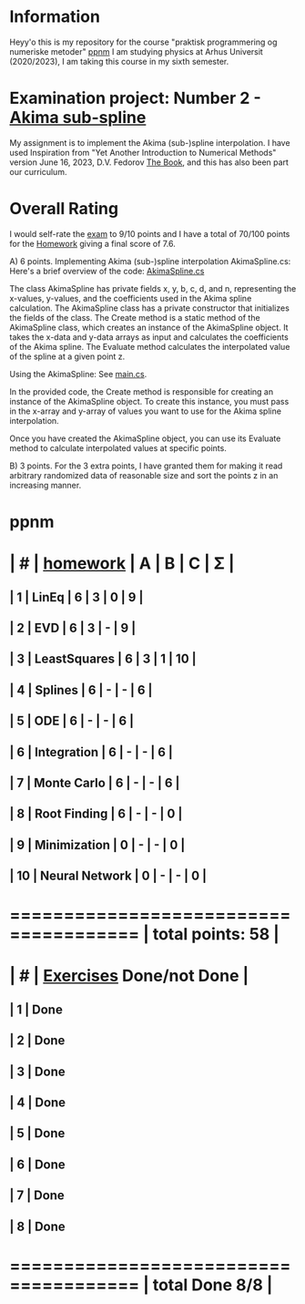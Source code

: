 # Information
Heyy'o this is my repository for the course "praktisk programmering og numeriske metoder" [ppnm](https://kursuskatalog.au.dk/da/course/117654/Praktisk-programmering-og-numeriske-metoder)
I am studying physics at Arhus Universit (2020/2023), I am taking this course in my sixth semester.

# Examination project: Number 2 - [Akima sub-spline](https://github.com/Benedikttk/ppmnm/tree/main/Eksamen)
My assignment is to implement the Akima (sub-)spline interpolation. 
I have used Inspiration from "Yet Another Introduction to Numerical Methods" version June 16, 2023, D.V. Fedorov [The Book](http://212.27.24.106:8080/prog/book/book.pdf), and this has also been part our curriculum.

# Overall Rating
I would self-rate the [exam](https://github.com/Benedikttk/ppmnm/tree/main/Eksamen) to 9/10 points and I have a total of 70/100 points for the [Homework](https://github.com/Benedikttk/ppmnm/tree/main/Assignments) giving a final score of 7.6.

A) 6 points. Implementing Akima (sub-)spline interpolation
AkimaSpline.cs: 
Here's a brief overview of the code: [AkimaSpline.cs](https://github.com/Benedikttk/ppmnm/blob/main/Eksamen/AkimaSpline.cs)

The class AkimaSpline has private fields x, y, b, c, d, and n, representing the x-values, y-values, and the coefficients used in the Akima spline calculation.
The AkimaSpline class has a private constructor that initializes the fields of the class.
The Create method is a static method of the AkimaSpline class, which creates an instance of the AkimaSpline object. It takes the x-data and y-data arrays as input and calculates the coefficients of the Akima spline.
The Evaluate method calculates the interpolated value of the spline at a given point z.

Using the AkimaSpline: See [main.cs](https://github.com/Benedikttk/ppmnm/blob/main/Eksamen/main.cs).

 In the provided code, the Create method is responsible for creating an instance of the AkimaSpline object. To create this instance, you must pass in the x-array and y-array of values you want to use for the Akima spline interpolation.

 Once you have created the AkimaSpline object, you can use its Evaluate method to calculate interpolated values at specific points.

B) 3 points. 
For the 3 extra points, I have granted them for making it read arbitrary randomized data of reasonable size and sort the points z in an increasing manner.



# ppnm

| #  | [homework](https://github.com/Benedikttk/ppmnm/tree/main/Assignments)      | A | B | C | Σ  |
 ======================================
| 1  | LinEq         | 6 | 3 | 0 | 9  |
---------------------------------------
| 2  | EVD           | 6 | 3 | - |  9 |
---------------------------------------
| 3  | LeastSquares  | 6 | 3 | 1 |  10 |
---------------------------------------
| 4  | Splines       | 6 | - | - |  6 |
---------------------------------------
| 5  | ODE       | 6 | - | - |  6 |
---------------------------------------
| 6  | Integration       | 6 | - | - |  6 |
---------------------------------------
| 7  | Monte Carlo       | 6 | - | - |  6 |
---------------------------------------
| 8  | Root Finding       | 6 | - | - |  0 |
---------------------------------------
| 9 | Minimization      | 0 | - | - |  0 |
---------------------------------------
| 10 | Neural Network     | 0 | - | - |  0 |
---------------------------------------
 ======================================
|                    total points: 58  |
 ======================================

| #  | [Exercises](https://github.com/Benedikttk/ppmnm/tree/main/T%C3%B8)      Done/not Done   |
 ======================================
| 1  |          Done
---------------------------------------
| 2  |          Done
---------------------------------------
| 3  |          Done
---------------------------------------
| 4  |          Done
---------------------------------------
| 5  |          Done
---------------------------------------
| 6  |          Done
---------------------------------------
| 7  |          Done
---------------------------------------
| 8  |          Done
---------------------------------------
 ======================================
|                    total Done 8/8   |
 ======================================

